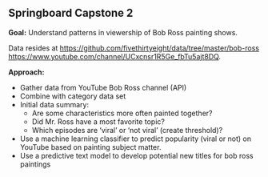 ## Springboard Capstone 2

__Goal:__ Understand patterns in viewership of Bob Ross painting shows.

Data resides at 
https://github.com/fivethirtyeight/data/tree/master/bob-ross
https://www.youtube.com/channel/UCxcnsr1R5Ge_fbTu5ajt8DQ.  

__Approach:__
- Gather data from YouTube Bob Ross channel (API)
-	Combine with category data set
-	Initial data summary:
    -	Are some characteristics more often painted together?
    -	Did Mr. Ross have a most favorite topic?
    -	Which episodes are ‘viral’ or ‘not viral’ (create threshold)? 
-	Use a machine learning classifier to predict popularity (viral or not) on YouTube based on painting subject matter.
-	Use a predictive text model to develop potential new titles for bob ross paintings

